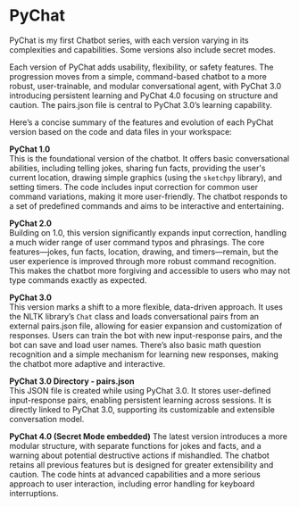 # PyChat
PyChat is my first Chatbot series, with each version varying in its complexities and capabilities. Some versions also include secret modes.

Each version of PyChat adds usability, flexibility, or safety features. The progression moves from a simple, command-based chatbot to a more robust, user-trainable, and modular conversational agent, with PyChat 3.0 introducing persistent learning and PyChat 4.0 focusing on structure and caution. The pairs.json file is central to PyChat 3.0’s learning capability.

Here’s a concise summary of the features and evolution of each PyChat version based on the code and data files in your workspace:

**PyChat 1.0**  
This is the foundational version of the chatbot. It offers basic conversational abilities, including telling jokes, sharing fun facts, providing the user's current location, drawing simple graphics (using the `sketchpy` library), and setting timers. The code includes input correction for common user command variations, making it more user-friendly. The chatbot responds to a set of predefined commands and aims to be interactive and entertaining.

**PyChat 2.0**  
Building on 1.0, this version significantly expands input correction, handling a much wider range of user command typos and phrasings. The core features—jokes, fun facts, location, drawing, and timers—remain, but the user experience is improved through more robust command recognition. This makes the chatbot more forgiving and accessible to users who may not type commands exactly as expected.

**PyChat 3.0**  
This version marks a shift to a more flexible, data-driven approach. It uses the NLTK library’s `Chat` class and loads conversational pairs from an external pairs.json file, allowing for easier expansion and customization of responses. Users can train the bot with new input-response pairs, and the bot can save and load user names. There’s also basic math question recognition and a simple mechanism for learning new responses, making the chatbot more adaptive and interactive.

**PyChat 3.0 Directory - pairs.json**  
This JSON file is created while using PyChat 3.0. It stores user-defined input-response pairs, enabling persistent learning across sessions. It is directly linked to PyChat 3.0, supporting its customizable and extensible conversation model.

**PyChat 4.0 (Secret Mode embedded)**
The latest version introduces a more modular structure, with separate functions for jokes and facts, and a warning about potential destructive actions if mishandled. The chatbot retains all previous features but is designed for greater extensibility and caution. The code hints at advanced capabilities and a more serious approach to user interaction, including error handling for keyboard interruptions.
